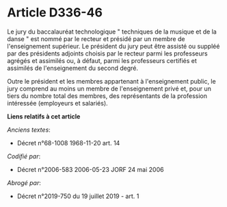 # Article D336-46

Le jury du baccalauréat technologique " techniques de la musique et de la danse " est nommé par le recteur et présidé par un
membre de l'enseignement supérieur. Le président du jury peut être assisté ou suppléé par des présidents adjoints choisis par
le recteur parmi les professeurs agrégés et assimilés ou, à défaut, parmi les professeurs certifiés et assimilés de
l'enseignement du second degré.

Outre le président et les membres appartenant à l'enseignement public, le jury comprend au moins un membre de l'enseignement
privé et, pour un tiers du nombre total des membres, des représentants de la profession intéressée (employeurs et salariés).

**Liens relatifs à cet article**

_Anciens textes_:

  - Décret n°68-1008 1968-11-20 art. 14

_Codifié par_:

  - Décret n°2006-583 2006-05-23 JORF 24 mai 2006

_Abrogé par_:

  - Décret n°2019-750 du 19 juillet 2019 - art. 1
